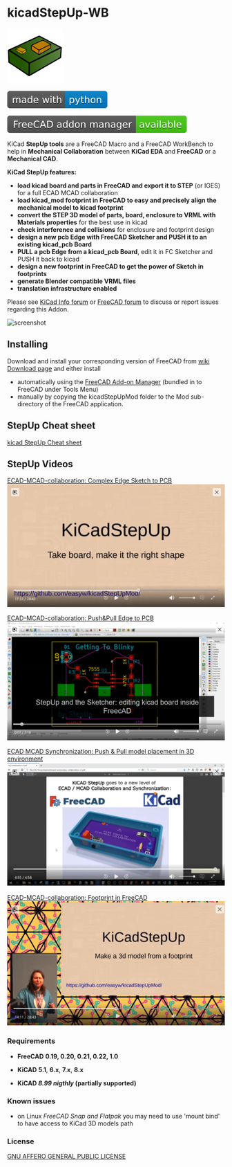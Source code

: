 kicadStepUp-WB
==============

![icon](Resources/icons/kicad-StepUp-tools-WB.svg)

[![made-with-python](images/made-with-python.svg)](https://www.python.org/)

[![FreeCAD Addokn manager status](images/FreeCAD-addon-manager-available.svg)](https://www.freecad.org)

KiCad **StepUp tools** are a FreeCAD Macro and a FreeCAD WorkBench to help in **Mechanical Collaboration** between **KiCad EDA** and **FreeCAD** or a **Mechanical CAD**.

**KiCad StepUp features:** 

- **load kicad board and parts in FreeCAD and export it to STEP** (or IGES) for a full ECAD MCAD collaboration
- **load kicad_mod footprint in FreeCAD to easy and precisely align the mechanical model to kicad footprint**
- **convert the STEP 3D model of parts, board, enclosure to VRML with Materials properties** for the best use in kicad
- **check interference and collisions** for enclosure and footprint design 
- **design a new pcb Edge with FreeCAD Sketcher and PUSH it to an existing kicad_pcb Board** 
- **PULL a pcb Edge from a kicad_pcb Board**, edit it in FC Sketcher and PUSH it back to kicad
- **design a new footprint in FreeCAD to get the power of Sketch in footprints**
- **generate Blender compatible VRML files**
- **translation infrastructure enabled**

Please see [KiCad Info forum](https://forum.kicad.info/search?q=step) or [FreeCAD forum](https://forum.freecadweb.org/viewtopic.php?f=24&t=14276) to discuss or report issues regarding this Addon.

![screenshot](https://cdn.hackaday.io/images/7537561443908546062.png)


Installing
----------

Download and install your corresponding version of FreeCAD from [wiki Download page](http://www.freecadweb.org/wiki/Download) and either install

- automatically using the [FreeCAD Add-on Manager](https://github.com/FreeCAD/FreeCAD-addons) (bundled in to FreeCAD under Tools Menu)
- manually by copying the kicadStepUpMod folder to the Mod sub-directory of the FreeCAD application.

StepUp Cheat sheet
------------------

[kicad StepUp Cheat sheet](https://github.com/easyw/kicadStepUpMod/raw/master/demo/kicadStepUp-cheat-sheet.pdf)

StepUp Videos
------------------

[ECAD-MCAD-collaboration: Complex Edge Sketch to PCB](https://youtu.be/eMdX3R9ni7g?t=1050)
[![ECAD-MCAD-collaboration: Complex Edge Sketch to PCB](demo/gifs/StepUp-board-shaping.gif)](https://youtu.be/eMdX3R9ni7g?t=1050)

[ECAD-MCAD-collaboration: Push&Pull Edge to PCB](https://youtu.be/n44iBpu_YjY)
[![ECAD-MCAD-collaboration: Push&Pull Edge to PCB](demo/gifs/StepUp-getting-to-blinky.gif)](https://www.youtube.com/embed/n44iBpu_YjY)

[ECAD MCAD Synchronization: Push & Pull model placement in 3D environment](https://youtu.be/6R6UEUScjgA)
[![ECAD MCAD Synchronization: Push & Pull model placement in 3D environment](demo/gifs/StepUp-ECAD-MCAD-sync.gif)](https://youtu.be/6R6UEUScjgA)

[ECAD-MCAD-collaboration: Footprint in FreeCAD](https://youtu.be/eMdX3R9ni7g?t=843)
[![ECAD-MCAD-collaboration: Footprint in FreeCAD](demo/gifs/StepUp-3d-model-from-footprint.gif)](https://youtu.be/eMdX3R9ni7g?t=843)

### Requirements

- **FreeCAD** **0.19, 0.20, 0.21, 0.22, 1.0**

- **KiCAD** **5.1**, **6.x**, **7.x**, **8.x**

- **KiCAD *8.99 nigthly* (partially supported)**

### Known issues

- on Linux *FreeCAD Snap and Flatpak* you may need to use 'mount bind' to have access to KiCad 3D models path

### License

[GNU AFFERO GENERAL PUBLIC LICENSE](https://www.gnu.org/licenses/agpl-3.0.en.html)
